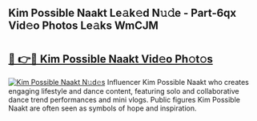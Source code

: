 ## Kim Possible Naakt Le𝚊k𝚎d N𝚞𝚍e - Part-6qx Vid𝚎o Photos Le𝚊ks WmCJM

# <h2><a href="http://fb3ju05.evod.top/?m=Kim+Possible+Naakt">🔗 👉🔴 Kim Possible Naakt Vid𝚎o Ph𝚘t𝚘s</a></h2>

[![Kim Possible Naakt N𝚞d𝚎s](https://i.imgur.com/8V9OHl7.gif)](http://fb3ju05.evod.top/?m=Kim+Possible+Naakt)
Influencer Kim Possible Naakt who creates engaging lifestyle and dance content, featuring solo and collaborative dance trend performances and mini vlogs. Public figures Kim Possible Naakt are often seen as symbols of hope and inspiration. 
